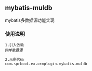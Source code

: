 ## mybatis-muldb
mybatis多数据源功能实现

### 使用说明
~~~
1.引入依赖
同单数据源

2.示例代码
com.sprboot.ex.ormplugin.mybatis.muldb
~~~